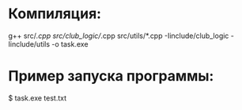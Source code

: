 # Компиляция:  
g++ src/*.cpp src/club_logic/*.cpp src/utils/*.cpp -Iinclude/club_logic -Iinclude/utils -o task.exe

# Пример запуска программы:
$ task.exe test.txt
